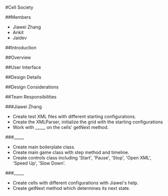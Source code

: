 #Cell Society

##Members
* Jiawei Zhang
* Ankit
* Jaidev

##Introduction

##Overview

##User Interface

##Design Details

##Design Considerations

##Team Responsibilities

###Jiawei Zhang
* Create test XML files with different starting configurations. 
* Create the XMLParser, initialize the grid with the starting configurations
* Work with _____ on the cells' getNext method.

###_____
* Create main boilerplate class.
* Create main game class with step method and timeline.
* Create controls class including 'Start', 'Pause', 'Stop', 'Open XML', 'Speed Up', 'Slow Down'.

###_____
* Create cells with different configurations with Jiawei's help. 
* Create getNext method which determines its next state.




